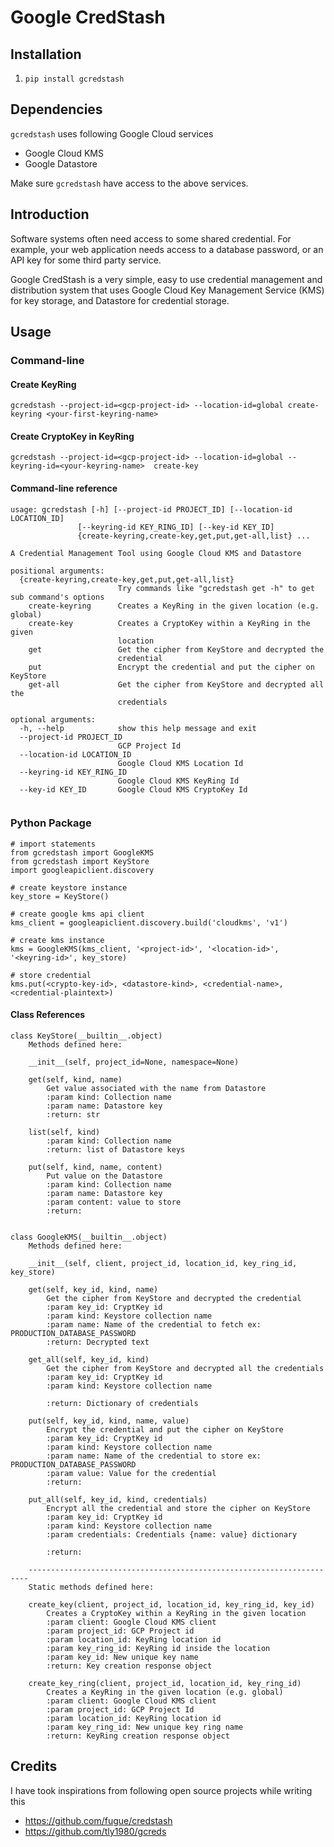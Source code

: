 # Google CredStash

## Installation
1. `pip install gcredstash`

## Dependencies
`gcredstash` uses following Google Cloud services
* Google Cloud KMS
* Google Datastore

Make sure `gcredstash` have access to the above services.


## Introduction
Software systems often need access to some shared credential. For example, your web application needs access to a database password, or an API key for some third party service.

Google CredStash is a very simple, easy to use credential management and distribution system that uses Google Cloud Key Management Service (KMS) for key storage, and Datastore for credential storage.

## Usage
### Command-line
#### Create KeyRing
`gcredstash --project-id=<gcp-project-id> --location-id=global create-keyring <your-first-keyring-name>`

#### Create CryptoKey in KeyRing
`gcredstash --project-id=<gcp-project-id> --location-id=global --keyring-id=<your-keyring-name>  create-key `<your-first-key-name>

#### Command-line reference 
```
usage: gcredstash [-h] [--project-id PROJECT_ID] [--location-id LOCATION_ID]
               [--keyring-id KEY_RING_ID] [--key-id KEY_ID]
               {create-keyring,create-key,get,put,get-all,list} ...

A Credential Management Tool using Google Cloud KMS and Datastore

positional arguments:
  {create-keyring,create-key,get,put,get-all,list}
                        Try commands like "gcredstash get -h" to get sub command's options
    create-keyring      Creates a KeyRing in the given location (e.g. global)
    create-key          Creates a CryptoKey within a KeyRing in the given
                        location
    get                 Get the cipher from KeyStore and decrypted the
                        credential
    put                 Encrypt the credential and put the cipher on KeyStore
    get-all             Get the cipher from KeyStore and decrypted all the
                        credentials

optional arguments:
  -h, --help            show this help message and exit
  --project-id PROJECT_ID
                        GCP Project Id
  --location-id LOCATION_ID
                        Google Cloud KMS Location Id
  --keyring-id KEY_RING_ID
                        Google Cloud KMS KeyRing Id
  --key-id KEY_ID       Google Cloud KMS CryptoKey Id


```

### Python Package
```
# import statements
from gcredstash import GoogleKMS
from gcredstash import KeyStore
import googleapiclient.discovery

# create keystore instance
key_store = KeyStore()

# create google kms api client 
kms_client = googleapiclient.discovery.build('cloudkms', 'v1')

# create kms instance
kms = GoogleKMS(kms_client, '<project-id>', '<location-id>', '<keyring-id>', key_store)
 
# store credential
kms.put(<crypto-key-id>, <datastore-kind>, <credential-name>, <credential-plaintext>)

```

#### Class References
```
class KeyStore(__builtin__.object)
    Methods defined here:
    
    __init__(self, project_id=None, namespace=None)
    
    get(self, kind, name)
        Get value associated with the name from Datastore
        :param kind: Collection name
        :param name: Datastore key
        :return: str
    
    list(self, kind)
        :param kind: Collection name
        :return: list of Datastore keys
    
    put(self, kind, name, content)
        Put value on the Datastore
        :param kind: Collection name
        :param name: Datastore key
        :param content: value to store
        :return:


class GoogleKMS(__builtin__.object)
    Methods defined here:
    
    __init__(self, client, project_id, location_id, key_ring_id, key_store)
    
    get(self, key_id, kind, name)
        Get the cipher from KeyStore and decrypted the credential
        :param key_id: CryptKey id
        :param kind: Keystore collection name
        :param name: Name of the credential to fetch ex: PRODUCTION_DATABASE_PASSWORD
        :return: Decrypted text
    
    get_all(self, key_id, kind)
        Get the cipher from KeyStore and decrypted all the credentials
        :param key_id: CryptKey id
        :param kind: Keystore collection name
        
        :return: Dictionary of credentials
    
    put(self, key_id, kind, name, value)
        Encrypt the credential and put the cipher on KeyStore
        :param key_id: CryptKey id
        :param kind: Keystore collection name
        :param name: Name of the credential to store ex: PRODUCTION_DATABASE_PASSWORD
        :param value: Value for the credential
        :return:
    
    put_all(self, key_id, kind, credentials)
        Encrypt all the credential and store the cipher on KeyStore
        :param key_id: CryptKey id
        :param kind: Keystore collection name
        :param credentials: Credentials {name: value} dictionary
        
        :return:
    
    ----------------------------------------------------------------------
    Static methods defined here:
    
    create_key(client, project_id, location_id, key_ring_id, key_id)
        Creates a CryptoKey within a KeyRing in the given location
        :param client: Google Cloud KMS client
        :param project_id: GCP Project id
        :param location_id: KeyRing location id
        :param key_ring_id: KeyRing id inside the location
        :param key_id: New unique key name
        :return: Key creation response object
    
    create_key_ring(client, project_id, location_id, key_ring_id)
        Creates a KeyRing in the given location (e.g. global)
        :param client: Google Cloud KMS client
        :param project_id: GCP Project Id
        :param location_id: KeyRing location id
        :param key_ring_id: New unique key ring name
        :return: KeyRing creation response object
```

## Credits
I have took inspirations from following open source projects while writing this
* https://github.com/fugue/credstash
* https://github.com/tly1980/gcreds